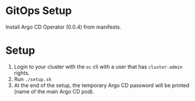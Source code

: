# GitOps Setup

Install Argo CD Operator (0.0.4) from manifests.

# Setup

1. Login to your cluster with the `oc` cli with a user that has `cluster-admin` rights.
2. Run `./setup.sh`
3. At the end of the setup, the temporary Argo CD password will be printed (name of the main Argo CD pod).